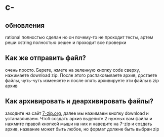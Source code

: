 # c-

## обновления

rational полностью сделан но он почему-то не проходит тесты, артем реши
cstring полностью решен и проходит все проверки

## Как же отправить файл?

очень просто. Берете, жмете на зеленную кнопку code сверху, нажимаете download zip. После этого распаковываете архив, достаете файлы, чуть-чуть изменяете и после опять архивируете эти файлы в zip архив

## Как архивировать и деархивировать файлы?

заходите на сайт [7-zip.org](7-zip.org), далее мы нажимаем кнопку download и устанавливаем. Чтоб создать архив выделите 2 нужных вам файла и нажмите правой кнопкой мыши на них и наведите на 7-zip и создать архив, название может быть любое, но формат должне быть выбран zip
